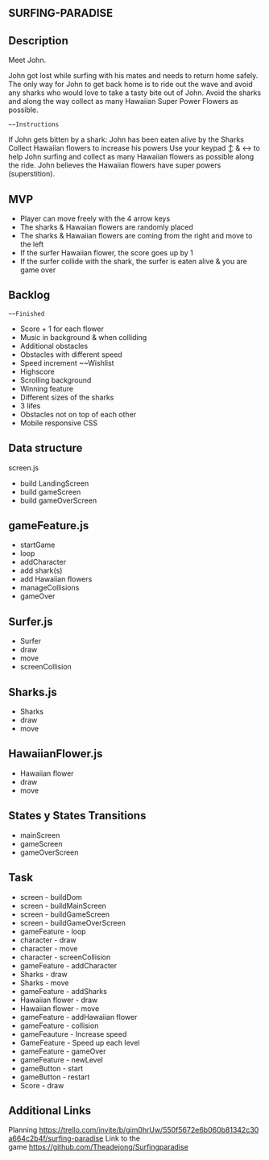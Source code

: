 ## SURFING-PARADISE

## Description
Meet John.

John got lost while surfing with his mates and needs to return home safely. The only way for John to get back home is to ride out the wave 
and avoid any sharks who would love to take a tasty bite out of John. Avoid the sharks and along the way collect as many Hawaiian Super Power Flowers 
as possible.                

    ~~Instructions
If John gets bitten by a shark: John has been eaten alive by the Sharks
Collect Hawaiian flowers to increase his powers
Use your keypad ↕ & ↔ to help John surfing and collect as many Hawaiian flowers as possible along the ride. 
John believes the Hawaiian flowers have super powers (superstition).

## MVP
* Player can move freely with the 4 arrow keys 
* The sharks & Hawaiian flowers are randomly placed
* The sharks & Hawaiian flowers are coming from the right and move to the left
* If the surfer Hawaiian flower, the score goes up by 1
* If the surfer collide with the shark, the surfer is eaten alive & you are game over

## Backlog
    
    ~~Finished
* Score + 1 for each flower
* Music in background & when colliding
* Additional obstacles
* Obstacles with different speed
* Speed increment
    ~~Wishlist
* Highscore
* Scrolling background
* Winning feature 
* Different sizes of the sharks
* 3 lifes
* Obstacles not on top of each other
* Mobile responsive CSS

## Data structure
screen.js
* build LandingScreen
* build gameScreen
* build gameOverScreen

## gameFeature.js
* startGame 
* loop
* addCharacter 
* add shark(s)
* add Hawaiian flowers
* manageCollisions 
* gameOver 

## Surfer.js
* Surfer
* draw 
* move 
* screenCollision 

## Sharks.js
* Sharks
* draw 
* move 

## HawaiianFlower.js
* Hawaiian flower
* draw 
* move


## States y States Transitions
* mainScreen
* gameScreen
* gameOverScreen

## Task
* screen - buildDom
* screen - buildMainScreen
* screen - buildGameScreen
* screen - buildGameOverScreen
* gameFeature - loop
* character - draw
* character - move
* character - screenCollision
* gameFeature - addCharacter
* Sharks - draw
* Sharks - move
* gameFeature - addSharks
* Hawaiian flower - draw
* Hawaiian flower - move
* gameFeature - addHawaiian flower
* gameFeature - collision
* gameFeauture - Increase speed
* GameFeature - Speed up each level 
* gameFeature - gameOver
* gameFeature - newLevel
* gameButton - start
* gameButton - restart
* Score - draw

## Additional Links
Planning https://trello.com/invite/b/gim0hrUw/550f5672e6b060b81342c30a664c2b4f/surfing-paradise
Link to the game https://github.com/Theadejong/Surfingparadise



